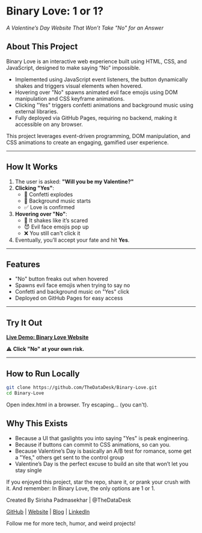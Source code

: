 # Binary Love: 1 or 1?
_A Valentine’s Day Website That Won’t Take "No" for an Answer_

## About This Project
Binary Love is an interactive web experience built using HTML, CSS, and JavaScript, designed to make saying “No” impossible.

- Implemented using JavaScript event listeners, the button dynamically shakes and triggers visual elements when hovered.
- Hovering over "No" spawns animated evil face emojis using DOM manipulation and CSS keyframe animations.
- Clicking "Yes" triggers confetti animations and background music using external libraries.
- Fully deployed via GitHub Pages, requiring no backend, making it accessible on any browser.

This project leverages event-driven programming, DOM manipulation, and CSS animations to create an engaging, gamified user experience.

---

## How It Works
1. The user is asked: **"Will you be my Valentine?"**
2. **Clicking "Yes"**:
   - 🎊 Confetti explodes
   - 🎵 Background music starts
   - ✅ Love is confirmed
3. **Hovering over "No"**:
   - 🫨 It shakes like it’s scared
   - 😈 Evil face emojis pop up
   - ❌ You still can't click it
4. Eventually, you’ll accept your fate and hit **Yes**.

---

## Features
- "No" button freaks out when hovered  
- Spawns evil face emojis when trying to say no  
- Confetti and background music on "Yes" click  
- Deployed on GitHub Pages for easy access  

---

## Try It Out
[**Live Demo: Binary Love Website**](https://TheDataDesk.github.io/Binary-Love/)  

⚠️ **Click "No" at your own risk.**

---

## How to Run Locally
```sh
git clone https://github.com/TheDataDesk/Binary-Love.git
cd Binary-Love
```

Open index.html in a browser.
Try escaping... (you can't).

## Why This Exists
- Because a UI that gaslights you into saying "Yes" is peak engineering.
- Because if buttons can commit to CSS animations, so can you.
- Because Valentine’s Day is basically an A/B test for romance, some get a "Yes," others get sent to the control group
- Valentine’s Day is the perfect excuse to build an site that won’t let you stay single

If you enjoyed this project, star the repo, share it, or prank your crush with it.
And remember: In Binary Love, the only options are 1 or 1.

Created By Sirisha Padmasekhar |  @TheDataDesk

[GitHub](https://github.com/TheDataDesk) | [Website](https://thedatadesk.github.io/sirishaportfolio/) | [Blog](https://medium.com/@sirishapadmasekhar) | [LinkedIn](https://www.linkedin.com/in/sirishajp/)

Follow me for more tech, humor, and weird projects!
